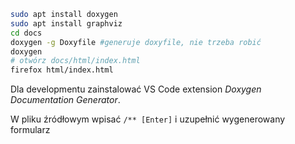 ```bash
sudo apt install doxygen
sudo apt install graphviz
cd docs
doxygen -g Doxyfile #generuje doxyfile, nie trzeba robić
doxygen
# otwórz docs/html/index.html
firefox html/index.html

```


Dla developmentu zainstalować VS Code extension *Doxygen Documentation Generator*.

W pliku źródłowym wpisać `/** [Enter]` i uzupełnić wygenerowany formularz
